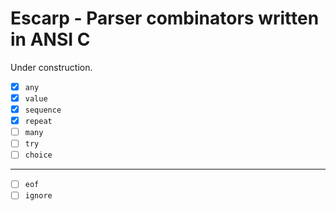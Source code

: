 # Escarp - Parser combinators written in ANSI C

Under construction.

- [x] `any`
- [x] `value`
- [x] `sequence`
- [x] `repeat`
- [ ] `many`
- [ ] `try`
- [ ] `choice`

---

- [ ] `eof`
- [ ] `ignore`
